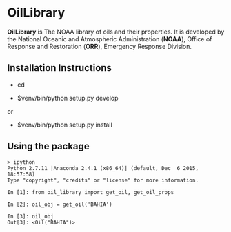# OilLibrary #

**OilLibrary** is The NOAA library of oils and their properties.
It is developed by the National Oceanic and Atmospheric Administration (**NOAA**),
Office of Response and Restoration (**ORR**), Emergency Response Division.


## Installation Instructions ##

- cd <directory containing this file>

- $venv/bin/python setup.py develop

or

- $venv/bin/python setup.py install


## Using the package ##


```
> ipython
Python 2.7.11 |Anaconda 2.4.1 (x86_64)| (default, Dec  6 2015, 18:57:58) 
Type "copyright", "credits" or "license" for more information.

In [1]: from oil_library import get_oil, get_oil_props

In [2]: oil_obj = get_oil('BAHIA')

In [3]: oil_obj
Out[3]: <Oil("BAHIA")>

```

